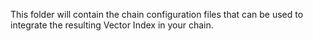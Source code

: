 This folder will contain the chain configuration files that can be used to integrate the resulting Vector Index in your chain.